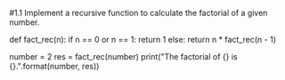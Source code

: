 #1.1 Implement a recursive function to calculate the factorial of a given number.


def fact_rec(n):
  if n == 0 or n == 1:
    return 1
  else:
    return n * fact_rec(n - 1)


number = 2
res = fact_rec(number)
print("The factorial of {} is {}.".format(number, res))
